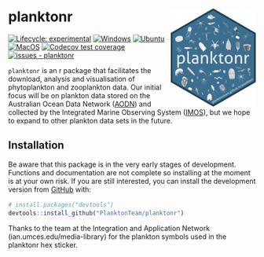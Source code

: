 
<!-- README.md is generated from README.Rmd. Please edit that file -->

# planktonr <a href='https://github.com/PlanktonTeam/planktonr'><img src='man/figures/planktonr.png' style="float:right; height:200px;"></a>

<!-- badges: start -->

[![Lifecycle:
experimental](https://img.shields.io/badge/lifecycle-experimental-orange.svg)](https://lifecycle.r-lib.org/articles/stages.html#experimental)
[![Windows](https://github.com/PlanktonTeam/planktonr/actions/workflows/Windows.yaml/badge.svg)](https://github.com/PlanktonTeam/planktonr/actions/workflows/Windows.yaml)
[![Ubuntu](https://github.com/PlanktonTeam/planktonr/actions/workflows/Ubuntu.yaml/badge.svg)](https://github.com/PlanktonTeam/planktonr/actions/workflows/Ubuntu.yaml)
[![MacOS](https://github.com/PlanktonTeam/planktonr/actions/workflows/MacOS.yaml/badge.svg)](https://github.com/PlanktonTeam/planktonr/actions/workflows/MacOS.yaml)
[![Codecov test
coverage](https://codecov.io/gh/PlanktonTeam/planktonr/branch/master/graph/badge.svg)](https://app.codecov.io/gh/PlanktonTeam/planktonr?branch=master)
[![issues -
planktonr](https://img.shields.io/github/issues/PlanktonTeam/planktonr)](https://github.com/PlanktonTeam/planktonr/issues)
<!-- badges: end -->

`planktonr` is an r package that facilitates the download, analysis and
visualisation of phytoplankton and zooplankton data. Our initial focus
will be on plankton data stored on the Australian Ocean Data Network
([AODN](https://portal.aodn.org.au)) and collected by the Integrated
Marine Observing System ([IMOS](www.imos.org.au)), but we hope to expand
to other plankton data sets in the future.

## Installation

Be aware that this package is in the very early stages of development.
Functions and documentation are not complete so installing at the moment
is at your own risk. If you are still interested, you can install the
development version from [GitHub](https://github.com/) with:

``` r
# install.packages("devtools")
devtools::install_github("PlanktonTeam/planktonr")
```

Thanks to the team at the Integration and Application Network
(ian.umces.edu/media-library) for the plankton symbols used in the
planktonr hex sticker.
